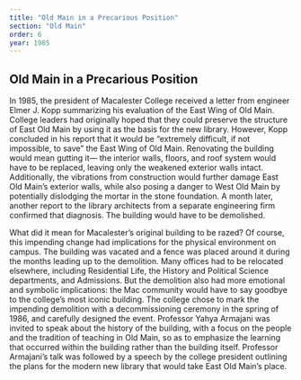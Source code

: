 ```yaml
---
title: "Old Main in a Precarious Position"
section: "Old Main"
order: 6
year: 1985
---
```

## Old Main in a Precarious Position  

In 1985, the president of Macalester College received a letter from engineer Elmer J. Kopp summarizing his evaluation of the East Wing of Old Main. College leaders had originally hoped that they could preserve the structure of East Old Main by using it as the basis for the new library. However, Kopp concluded in his report that it would be “extremely difficult, if not impossible, to save” the East Wing of Old Main. Renovating the building would mean gutting it— the interior walls, floors, and roof system would have to be replaced, leaving only the weakened exterior walls intact. Additionally, the vibrations from construction would further damage East Old Main’s exterior walls, while also posing a danger to West Old Main by potentially dislodging the mortar in the stone foundation. A month later, another report to the library architects from a separate engineering firm confirmed that diagnosis. The building would have to be demolished. 

What did it mean for Macalester’s original building to be razed? Of course, this impending change had implications for the physical environment on campus. The building was vacated and a fence was placed around it during the months leading up to the demolition. Many offices had to be relocated elsewhere, including Residential Life, the History and Political Science departments, and Admissions. But the demolition also had more emotional and symbolic implications: the Mac community would have to say goodbye to the college’s most iconic building. The college chose to mark the impending demolition with a decommissioning ceremony in the spring of 1986, and carefully designed the event. Professor Yahya Armajani was invited to speak about the history of the building, with a focus on the people and the tradition of teaching in Old Main, so as to emphasize the learning that occurred within the building rather than the building itself. Professor Armajani’s talk was followed by a speech by the college president outlining the plans for the modern new library that would take East Old Main’s place.